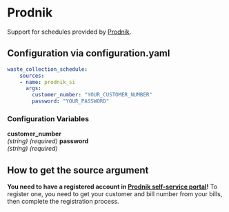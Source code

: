 # Prodnik

Support for schedules provided by [Prodnik](https://prodnik.si/).

## Configuration via configuration.yaml

```yaml
waste_collection_schedule:
    sources:
    - name: prodnik_si
      args:
        customer_number: "YOUR_CUSTOMER_NUMBER"
        password: "YOUR_PASSWORD"
```
### Configuration Variables
**customer_number**  
*(string) (required)*
**password**  
*(string) (required)*
## How to get the source argument
**You need to have a registered account in [Prodnik self-service portal](https://e.prodnik.si/Registracija)!**
To register one, you need to get your customer and bill number from your bills, then complete the registration process.
